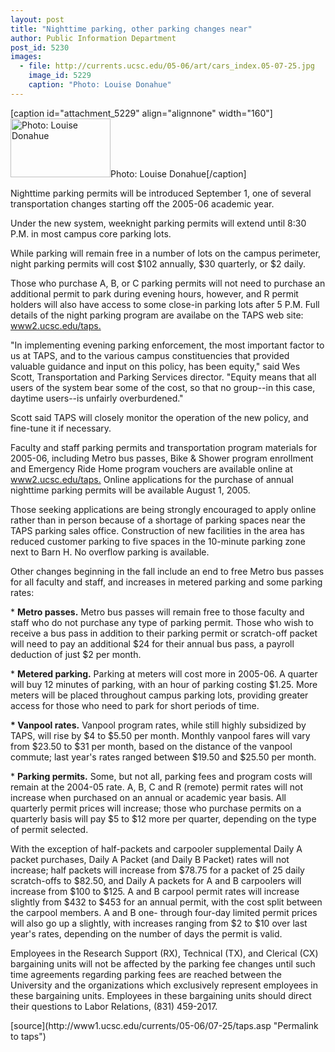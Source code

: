 ```yaml
---
layout: post
title: "Nighttime parking, other parking changes near"
author: Public Information Department
post_id: 5230
images:
  - file: http://currents.ucsc.edu/05-06/art/cars_index.05-07-25.jpg
    image_id: 5229
    caption: "Photo: Louise Donahue"
---
```


[caption id="attachment_5229" align="alignnone" width="160"]<a href="http://localhost/mysite/wp-content/uploads/2005/07/cars_index.05-07-25.jpg"><img class="size-full wp-image-5229" src="http://localhost/mysite/wp-content/uploads/2005/07/cars_index.05-07-25.jpg" alt="Photo: Louise Donahue" width="160" height="94" /></a>Photo: Louise Donahue[/caption]
<a name="content" id="content"></a>
<p>
  Nighttime parking permits will be introduced September 1, one of several transportation changes starting off the 2005-06 academic year.
</p>
<p>
  Under the new system, weeknight parking permits will extend until 8:30 P.M. in most campus core parking lots.<br>
</p>
<p>
  While parking will remain free in a number of lots on the campus perimeter, night parking permits will cost $102 annually, $30 quarterly, or $2 daily.<br>
</p>
<p>
  Those who purchase A, B, or C parking permits will not need to purchase an additional permit to park during evening hours, however, and R permit holders will also have access to some close-in parking lots after 5 P.M. Full details of the night parking program are availabe on the TAPS web site: <a href="http://www2.ucsc.edu/taps">www2.ucsc.edu/taps.</a><br>
</p>
<p>
  "In implementing evening parking enforcement, the most important factor to us at TAPS, and to the various campus constituencies that provided valuable guidance and input on this policy, has been equity," said Wes Scott, Transportation and Parking Services director. "Equity means that all users of the system bear some of the cost, so that no group--in this case, daytime users--is unfairly overburdened."<br>
</p>
<p>
  Scott said TAPS will closely monitor the operation of the new policy, and fine-tune it if necessary.<br>
</p>
<p>
  Faculty and staff parking permits and transportation program materials for 2005-06, including Metro bus passes, Bike &amp; Shower program enrollment and Emergency Ride Home program vouchers are available online at <a href="http://www2.ucsc.edu/taps">www2.ucsc.edu/taps.</a> Online applications for the purchase of annual nighttime parking permits will be available August 1, 2005.<br>
</p>
<p>
  Those seeking applications are being strongly encouraged to apply online rather than in person because of a shortage of parking spaces near the TAPS parking sales office. Construction of new facilities in the area has reduced customer parking to five spaces in the 10-minute parking zone next to Barn H. No overflow parking is available.<br>
</p>
<p>
  Other changes beginning in the fall include an end to free Metro bus passes for all faculty and staff, and increases in metered parking and some parking rates:<br>
</p>
<p>
  * <b>Metro passes.</b> Metro bus passes will remain free to those faculty and staff who do not purchase any type of parking permit. Those who wish to receive a bus pass in addition to their parking permit or scratch-off packet will need to pay an additional $24 for their annual bus pass, a payroll deduction of just $2 per month.<br>
</p>
<p>
  * <b>Metered parking.</b> Parking at meters will cost more in 2005-06. A quarter will buy 12 minutes of parking, with an hour of parking costing $1.25. More meters will be placed throughout campus parking lots, providing greater access for those who need to park for short periods of time.<br>
</p>
<p>
  <b>* Vanpool rates.</b> Vanpool program rates, while still highly subsidized by TAPS, will rise by $4 to $5.50 per month. Monthly vanpool fares will vary from $23.50 to $31 per month, based on the distance of the vanpool commute; last year's rates ranged between $19.50 and $25.50 per month.
</p>
<p>
  * <b>Parking permits.</b> Some, but not all, parking fees and program costs will remain at the 2004-05 rate. A, B, C and R (remote) permit rates will not increase when purchased on an annual or academic year basis. All quarterly permit prices will increase; those who purchase permits on a quarterly basis will pay $5 to $12 more per quarter, depending on the type of permit selected.<br>
</p>
<p>
  With the exception of half-packets and carpooler supplemental Daily A packet purchases, Daily A Packet (and Daily B Packet) rates will not increase; half packets will increase from $78.75 for a packet of 25 daily scratch-offs to $82.50, and Daily A packets for A and B carpoolers will increase from $100 to $125. A and B carpool permit rates will increase slightly from $432 to $453 for an annual permit, with the cost split between the carpool members. A and B one- through four-day limited permit prices will also go up a slightly, with increases ranging from $2 to $10 over last year's rates, depending on the number of days the permit is valid.<br>
</p>
<p>
  Employees in the Research Support (RX), Technical (TX), and Clerical (CX) bargaining units will not be affected by the parking fee changes until such time agreements regarding parking fees are reached between the University and the organizations which exclusively represent employees in these bargaining units. Employees in these bargaining units should direct their questions to Labor Relations, (831) 459-2017.<br>
</p>
[source](http://www1.ucsc.edu/currents/05-06/07-25/taps.asp "Permalink to taps")
